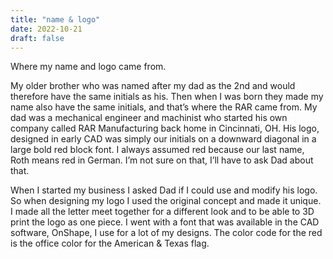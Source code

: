 ```yaml
---
title: "name & logo"
date: 2022-10-21
draft: false
---
```


Where my name and logo came from. 

My older brother who was named after my dad as the 2nd and would therefore have the same initials as his. Then when I was born they made my name also have the same initials, and that’s where the RAR came from. My dad was a mechanical engineer and machinist who started his own company called RAR Manufacturing back home in Cincinnati, OH. His logo, designed in early CAD was simply our initials on a downward diagonal in a large bold red block font. I always assumed red because our last name, Roth means red in German. I’m not sure on that, I’ll have to ask Dad about that. 

When I started my business I asked Dad if I could use and modify his logo. So when designing my logo I used the original concept and made it unique. I made all the letter meet together for a different look and to be able to 3D print the logo as one piece. I went with a font that was available in the CAD software, OnShape, I use for a lot of my designs. The color code for the red is the office color for the American & Texas flag. 